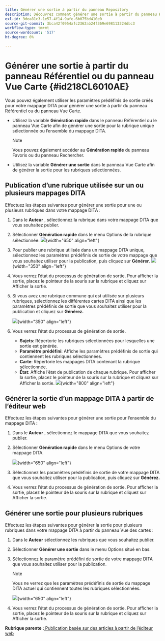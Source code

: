 ```yaml
---
title: Générer une sortie à partir du panneau Repository
description: Découvrez comment générer une sortie à partir du panneau Repository
exl-id: 3dea81c3-1e57-4f14-9afe-6b075bd410e0
source-git-commit: 3bca42f0954afc2362ab24f369e698113324dbc3
workflow-type: tm+mt
source-wordcount: '517'
ht-degree: 0%

---
```


# Générer une sortie à partir du panneau Référentiel ou du panneau Vue Carte {#id218CL6010AE}

Vous pouvez également utiliser les paramètres prédéfinis de sortie créés pour votre mappage DITA pour générer une sortie à partir du panneau Référentiel ou du panneau Vue Carte.

- Utilisez la variable **Génération rapide** dans le panneau Référentiel ou le panneau Vue Carte afin de générer une sortie pour la rubrique unique sélectionnée ou l’ensemble du mappage DITA.

   >[!NOTE]
   >
   > Vous pouvez également accéder au **Génération rapide** du panneau Favoris ou du panneau Rechercher.

- Utilisez la variable **Générer une sortie** dans le panneau Vue Carte afin de générer la sortie pour les rubriques sélectionnées.

## Publication d’une rubrique utilisée sur un ou plusieurs mappages DITA

Effectuez les étapes suivantes pour générer une sortie pour une ou plusieurs rubriques dans votre mappage DITA :

1. Dans le **Auteur** , sélectionnez la rubrique dans votre mappage DITA que vous souhaitez publier.

1. Sélectionner **Génération rapide** dans le menu Options de la rubrique sélectionnée.
   ![](images/select-topic-options-menu_cs.png){width="650" align="left"}

1. Pour publier une rubrique utilisée dans un mappage DITA unique, sélectionnez les paramètres prédéfinis de sortie de votre mappage que vous souhaitez utiliser pour la publication, puis cliquez sur **Générer**.
   ![](images/select-preset_cs.png){width="350" align="left"}

1. Vous verrez l’état du processus de génération de sortie. Pour afficher la sortie, placez le pointeur de la souris sur la rubrique et cliquez sur Afficher la sortie.

1. Si vous avez une rubrique commune qui est utilisée sur plusieurs rubriques, sélectionnez les différentes cartes DITA ainsi que les paramètres prédéfinis de sortie que vous souhaitez utiliser pour la publication et cliquez sur **Générez.**

   ![](images/select-preset-multiple-maps_cs.png){width="350" align="left"}

1. Vous verrez l’état du processus de génération de sortie.

   - **Sujets**: Répertorie les rubriques sélectionnées pour lesquelles une sortie est générée.
   - **Paramètre prédéfini**: Affiche les paramètres prédéfinis de sortie qui contiennent les rubriques sélectionnées.
   - **Carte**: Répertorie les mappages DITA contenant la rubrique sélectionnée.
   - **État**: Affiche l’état de publication de chaque rubrique.
Pour afficher la sortie, placez le pointeur de la souris sur la rubrique et cliquez sur Afficher la sortie.
      ![](images/output-multiple-maps_cs.png){width="800" align="left"}


## Générer la sortie d’un mappage DITA à partir de l’éditeur web

Effectuez les étapes suivantes pour générer une sortie pour l’ensemble du mappage DITA :

1. Dans le **Auteur** , sélectionnez le mappage DITA que vous souhaitez publier.

1. Sélectionner **Génération rapide** dans le menu Options de votre mappage DITA.

   ![](images/select-map-options-menu_cs.png){width="650" align="left"}

1. Sélectionnez les paramètres prédéfinis de sortie de votre mappage DITA que vous souhaitez utiliser pour la publication, puis cliquez sur **Générez.**

1. Vous verrez l’état du processus de génération de sortie. Pour afficher la sortie, placez le pointeur de la souris sur la rubrique et cliquez sur Afficher la sortie.


## Générer une sortie pour plusieurs rubriques

Effectuez les étapes suivantes pour générer la sortie pour plusieurs rubriques dans votre mappage DITA à partir du panneau Vue des cartes :

1. Dans le **Auteur** sélectionnez les rubriques que vous souhaitez publier.

1. Sélectionner **Générer une sortie** dans le menu Options situé en bas.

1. Sélectionnez le paramètre prédéfini de sortie de votre mappage DITA que vous souhaitez utiliser pour la publication.

   >[!NOTE]
   >
   > Vous ne verrez que les paramètres prédéfinis de sortie du mappage DITA actuel qui contiennent toutes les rubriques sélectionnées.

   ![](images/generate-output-multiple-topics_cs.png){width="650" align="left"}

1. Vous verrez l’état du processus de génération de sortie. Pour afficher la sortie, placez le pointeur de la souris sur la rubrique et cliquez sur Afficher la sortie.


**Rubrique parente :**[ Publication basée sur des articles à partir de l’éditeur web](web-editor-article-publishing.md)

